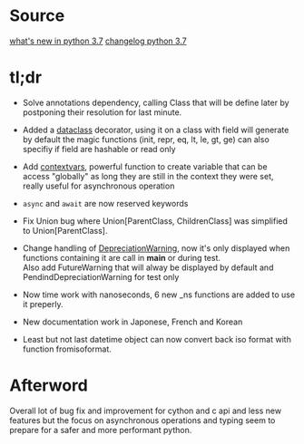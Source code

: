 # Source

[what's new in python 3.7](https://docs.python.org/3/whatsnew/3.7.html)
[changelog python 3.7](https://docs.python.org/3/whatsnew/changelog.html)

# tl;dr

+ Solve annotations dependency, calling Class that will be define later by postponing their resolution for last minute.

+ Added a [dataclass](https://docs.python.org/3/library/dataclasses.html) decorator, using it on a class with field will generate by default the magic functions (init, repr, eq, lt, le, gt, ge) can also specifiy if field are hashable or read only

+ Add [contextvars](https://docs.python.org/3/library/contextvars.html), powerful function to create variable that can be access "globally" as long they are still in the context they were set, really useful for asynchronous operation

+ `async` and `await` are now reserved keywords

+ Fix Union bug where Union[ParentClass, ChildrenClass] was simplified to Union[ParentClass].

+ Change handling of [DepreciationWarning](https://docs.python.org/3/whatsnew/3.7.html#whatsnew37-pep565), now it's only displayed when functions containing it are call in __main__ or during test.  
Also add FutureWarning that will alway be displayed by default and PendindDepreciationWarning for test only

+ Now time work with nanoseconds, 6 new \_ns functions are added to use it preperly.

+ New documentation work in Japonese, French and Korean

+ Least but not last datetime object can now convert back iso format with function fromisoformat.

# Afterword

Overall lot of bug fix and improvement for cython and c api and less new features but the focus on asynchronous operations and typing seem to prepare for a safer and more performant python.
